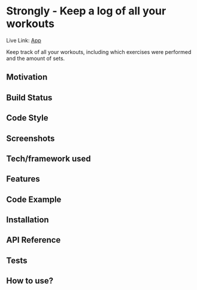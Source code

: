 # Strongly - Keep a log of all your workouts

Live Link: [App](https://build.caco0830.now.sh/) <br />

Keep track of all your workouts, including which exercises were performed and the amount of sets.


## Motivation

## Build Status

## Code Style

## Screenshots

## Tech/framework used

## Features

## Code Example

## Installation

## API Reference

## Tests

## How to use?
